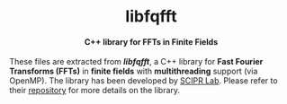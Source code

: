 <h1 align="center">libfqfft</h1>
<h4 align="center">C++ library for FFTs in Finite Fields</h4>

These files are extracted from ___libfqfft___, a C++ library for __Fast Fourier Transforms (FFTs)__ in __finite fields__ with __multithreading__ support (via OpenMP). The library has been developed by [SCIPR Lab]. Please refer to their [repository](https://github.com/scipr-lab/libfqfft) for more details on the library.

[SCIPR Lab]: http://www.scipr-lab.org/ (Succinct Computational Integrity and Privacy Research Lab)
